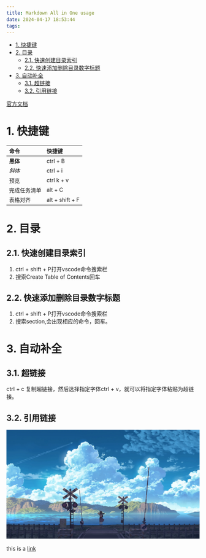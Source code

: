 ```yaml
---
title: Markdown All in One usage
date: 2024-04-17 18:53:44
tags:
---
```

- [1. 快捷键](#1-快捷键)
- [2. 目录](#2-目录)
  - [2.1. 快速创建目录索引](#21-快速创建目录索引)
  - [2.2. 快速添加删除目录数字标题](#22-快速添加删除目录数字标题)
- [3. 自动补全](#3-自动补全)
  - [3.1. 超链接](#31-超链接)
  - [3.2. 引用链接](#32-引用链接)


[官方文档](https://github.com/yzhang-gh/vscode-markdown?tab=readme-ov-file#keyboard-shortcuts-1)
# 1. 快捷键
 | 命令         | 快捷键          |
 | :----------- | :-------------- |
 | **黑体**     | ctrl + B        |
 | *斜体*       | ctrl + i        |
 | 预览         | ctrl k + v      |
 | 完成任务清单 | alt + C         |
 | 表格对齐     | alt + shift + F |
# 2. 目录 
## 2.1. 快速创建目录索引
1. ctrl + shift + P打开vscode命令搜索栏
2. 搜索Create Table of Contents回车
## 2.2. 快速添加删除目录数字标题
1. ctrl + shift + P打开vscode命令搜索栏
2. 搜索section,会出现相应的命令，回车。
# 3. 自动补全
## 3.1. 超链接
ctrl + c 复制超链接，然后选择指定字体ctrl + v，就可以将指定字体粘贴为超链接。
## 3.2. 引用链接
![测试](https://raw.githubusercontent.com/lcw0320/resource/main/img/home_bg_01.webp)

this is a [link][link-id]

[link-id]: https://www.example.org